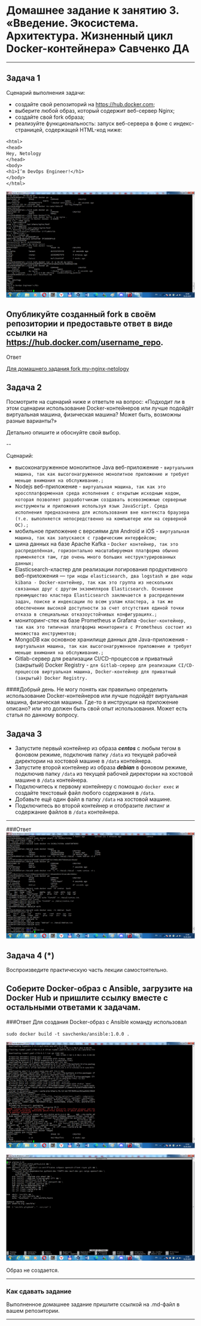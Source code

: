 
# Домашнее задание к занятию 3. «Введение. Экосистема. Архитектура. Жизненный цикл Docker-контейнера» Савченко ДА

---

## Задача 1

Сценарий выполнения задачи:

- создайте свой репозиторий на https://hub.docker.com;
- выберите любой образ, который содержит веб-сервер Nginx;
- создайте свой fork образа;
- реализуйте функциональность:
запуск веб-сервера в фоне с индекс-страницей, содержащей HTML-код ниже:
```
<html>
<head>
Hey, Netology
</head>
<body>
<h1>I’m DevOps Engineer!</h1>
</body>
</html>
```
![](https://github.com/teplodizain/-Terraform/blob/main/jpg/14.1.1.png)

Опубликуйте созданный fork в своём репозитории и предоставьте ответ в виде ссылки на https://hub.docker.com/username_repo.
---
Ответ

[Для домашнего задания fork my-nginx-netology](https://hub.docker.com/r/teplodizain/my-nginx-netology)
## Задача 2

Посмотрите на сценарий ниже и ответьте на вопрос:
«Подходит ли в этом сценарии использование Docker-контейнеров или лучше подойдёт виртуальная машина, физическая машина? Может быть, возможны разные варианты?»

Детально опишите и обоснуйте свой выбор.

--

Сценарий:

- высоконагруженное монолитное Java веб-приложение - `виртуальния машина, так как высогонагруженное монолитное приложение и требует меньше внимания на обслуживание.;`
- Nodejs веб-приложение - `виртуальная машина, так как это кроссплатформенная среда исполнения с открытым исходным кодом, которая позволяет разработчикам создавать всевозможные серверные инструменты и приложения используя язык JavaScript. Среда исполнения предназначена для использования вне контекста браузера (т.е. выполняется непосредственно на компьютере или на серверной ОС).;`
- мобильное приложение c версиями для Android и iOS - `виртуальная машина, так как запускаеся с графическим интерфейсом;`
- шина данных на базе Apache Kafka - `Docker контейнер, так это распределённая, горизонтально масштабируемая платформа обычно применяется там, где очень много больших неструктурированных данных;`
- Elasticsearch-кластер для реализации логирования продуктивного веб-приложения — `три ноды elasticsearch, два logstash и две ноды kibana - Docker-контейнер, так как это группа из нескольких связанных друг с другом экземпляров Elasticsearch. Основное преимущество кластера Elasticsearch заключается в распределении задач, поиске и индексации по всем узлам кластера, а так же обеспечении высокой доступности за счет отсутствия единой точки отказа в специальных отказоустойчивых конфигурациях.;`
- мониторинг-стек на базе Prometheus и Grafana -`Docker-контейнер, так как это типичная платформа мониторинга с Prometheus состоит из множества инструментов;`
- MongoDB как основное хранилище данных для Java-приложения - `виртуальная машина, так как высогонагруженное приложение и требует меньше внимания на обслуживание.;`
- Gitlab-сервер для реализации CI/CD-процессов и приватный (закрытый) Docker Registry - `для Gitlab-сервер для реализации CI/CD-процессов виртуальная машина, Docker-контейнер для приватный (закрытый) Docker Registry.`

####Добрый день. Не могу понять как правильно определить использование Docker-контейнеров или лучше подойдёт виртуальная машина, физическая машина. Где-то в инструкции на приложение описано? или это должен быть свой опыт использования. Может есть статья по данному вопросу.

## Задача 3

- Запустите первый контейнер из образа ***centos*** c любым тегом в фоновом режиме, подключив папку ```/data``` из текущей рабочей директории на хостовой машине в ```/data``` контейнера.
- Запустите второй контейнер из образа ***debian*** в фоновом режиме, подключив папку ```/data``` из текущей рабочей директории на хостовой машине в ```/data``` контейнера.
- Подключитесь к первому контейнеру с помощью ```docker exec``` и создайте текстовый файл любого содержания в ```/data```.
- Добавьте ещё один файл в папку ```/data``` на хостовой машине.
- Подключитесь во второй контейнер и отобразите листинг и содержание файлов в ```/data``` контейнера.
---
###Ответ
![](https://github.com/teplodizain/-Terraform/blob/main/jpg/14.1.2.png)

## Задача 4 (*)

Воспроизведите практическую часть лекции самостоятельно.

Соберите Docker-образ с Ansible, загрузите на Docker Hub и пришлите ссылку вместе с остальными ответами к задачам.
---
###Ответ
Для создания Docker-образ с Ansible команду использовал

`sudo docker build -t savchenko/ansible:1.0.0 .`

![](https://github.com/teplodizain/-Terraform/blob/main/jpg/14.1.3.png)

![](https://github.com/teplodizain/-Terraform/blob/main/jpg/14.1.4.png)

Образ не создается.

---

### Как cдавать задание

Выполненное домашнее задание пришлите ссылкой на .md-файл в вашем репозитории.

---

